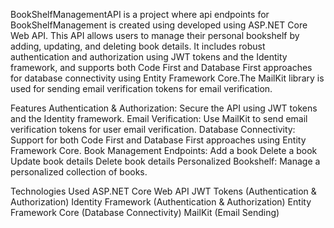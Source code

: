 BookShelfManagementAPI is a project where api endpoints for BookShelfManagement is created using developed using ASP.NET Core Web API. This API allows users to manage their personal bookshelf by adding, updating, and deleting book details. It includes robust authentication and authorization using JWT tokens and the Identity framework, and supports both Code First and Database First approaches for database connectivity using Entity Framework Core.The MailKit library is used for sending email verification tokens for email verification.

Features
Authentication & Authorization: Secure the API using JWT tokens and the Identity framework.
Email Verification: Use MailKit to send email verification tokens for user email verification.
Database Connectivity: Support for both Code First and Database First approaches using Entity Framework Core.
Book Management Endpoints:
Add a book
Delete a book
Update book details
Delete book details
Personalized Bookshelf: Manage a personalized collection of books.

Technologies Used
ASP.NET Core Web API
JWT Tokens (Authentication & Authorization)
Identity Framework (Authentication & Authorization)
Entity Framework Core (Database Connectivity)
MailKit (Email Sending)
